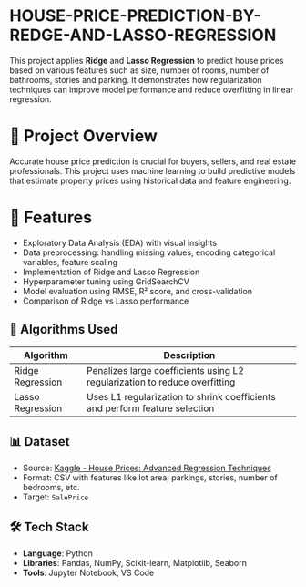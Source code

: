 # HOUSE-PRICE-PREDICTION-BY-REDGE-AND-LASSO-REGRESSION


This project applies **Ridge** and **Lasso Regression** to predict house prices based on various features such as size, number of rooms, number of bathrooms, stories and parking. It demonstrates how regularization techniques can improve model performance and reduce overfitting in linear regression.

# 📌 Project Overview

Accurate house price prediction is crucial for buyers, sellers, and real estate professionals. This project uses machine learning to build predictive models that estimate property prices using historical data and feature engineering.

# 🚀 Features

- Exploratory Data Analysis (EDA) with visual insights
- Data preprocessing: handling missing values, encoding categorical variables, feature scaling
- Implementation of Ridge and Lasso Regression
- Hyperparameter tuning using GridSearchCV
- Model evaluation using RMSE, R² score, and cross-validation
- Comparison of Ridge vs Lasso performance

## 🧠 Algorithms Used

| Algorithm       | Description                                                                |
|---------------- |----------------------------------------------------------------------------|
| Ridge Regression| Penalizes large coefficients using L2 regularization to reduce overfitting |
| Lasso Regression| Uses L1 regularization to shrink coefficients and perform feature selection|

## 📊 Dataset

- Source: [Kaggle - House Prices: Advanced Regression Techniques](https://www.kaggle.com/c/house-prices-advanced-regression-techniques)
- Format: CSV with features like lot area, parkings, stories, number of bedrooms, etc.
- Target: `SalePrice`

## 🛠️ Tech Stack

- **Language**: Python
- **Libraries**: Pandas, NumPy, Scikit-learn, Matplotlib, Seaborn
- **Tools**: Jupyter Notebook, VS Code

